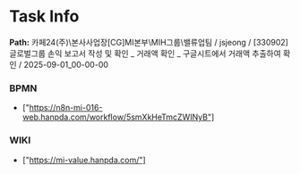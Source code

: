 # Task Info

**Path:** 카페24(주)\본사사업장\[CG]MI본부\MIH그룹\밸류업팀 / jsjeong / [330902] 글로벌그룹 손익 보고서 작성 및 확인 _ 거래액 확인 _ 구글시트에서 거래액 추출하여 확인 / 2025-09-01_00-00-00

### BPMN
- ["https://n8n-mi-016-web.hanpda.com/workflow/5smXkHeTmcZWINyB"]

### WIKI
- ["https://mi-value.hanpda.com/"]

